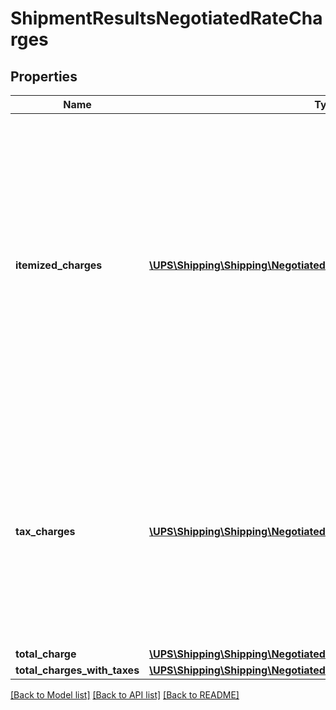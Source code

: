 # ShipmentResultsNegotiatedRateCharges

## Properties
Name | Type | Description | Notes
------------ | ------------- | ------------- | -------------
**itemized_charges** | [**\UPS\Shipping\Shipping\NegotiatedRateChargesItemizedCharges[]**](NegotiatedRateChargesItemizedCharges.md) | Itemized Charges are returned only when the Subversion element is present and greater than or equal to 1601.  Negotiated itemized charges are only returned for certain contract-only shipments as well as Worldwide Express Freight, Ground Freight Pricing, and Hazmat movements.  **NOTE:** For versions &gt;&#x3D; v2403, this element will always be returned as an array. For requests using versions &lt; v2403, this element will be returned as an array if there is more than one object and a single object if there is only 1. | [optional] 
**tax_charges** | [**\UPS\Shipping\Shipping\NegotiatedRateChargesTaxCharges[]**](NegotiatedRateChargesTaxCharges.md) | TaxCharges container are returned only when TaxInformationIndicator is present in request. TaxCharges container contains Tax information for a given shipment.  **NOTE:** For versions &gt;&#x3D; v2403, this element will always be returned as an array. For requests using versions &lt; v2403, this element will be returned as an array if there is more than one object and a single object if there is only 1. | [optional] 
**total_charge** | [**\UPS\Shipping\Shipping\NegotiatedRateChargesTotalCharge**](NegotiatedRateChargesTotalCharge.md) |  | [optional] 
**total_charges_with_taxes** | [**\UPS\Shipping\Shipping\NegotiatedRateChargesTotalChargesWithTaxes**](NegotiatedRateChargesTotalChargesWithTaxes.md) |  | [optional] 

[[Back to Model list]](../../README.md#documentation-for-models) [[Back to API list]](../../README.md#documentation-for-api-endpoints) [[Back to README]](../../README.md)

